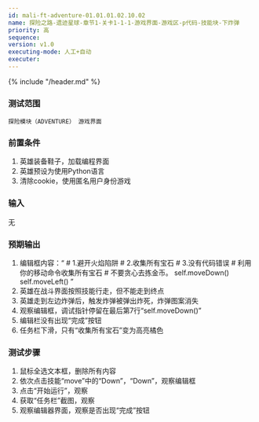 ```yaml
---
id: mali-ft-adventure-01.01.01.02.10.02
name: 探险之路-遗迹星球-章节1-关卡1-1-1-游戏界面-游戏区-p代码-技能块-下炸弹
priority: 高
sequence: 
version: v1.0
executing-mode: 人工+自动
executer: 
---
```


{% include "/header.md" %}

### 测试范围
    探险模块（ADVENTURE） 游戏界面
### 前置条件
   1. 英雄装备鞋子，加载编程界面
   2. 英雄预设为使用Python语言
   3. 清除cookie，使用匿名用户身份游戏
### 输入
   无
### 预期输出
1. 编辑框内容：“ # 1.避开火焰陷阱
                # 2.收集所有宝石
                # 3.没有代码错误
                # 利用你的移动命令收集所有宝石
                # 不要贪心去拣金币。
                self.moveDown()
                self.moveLeft()
                ”
2. 英雄在战斗界面按照技能行走，但不能走到终点
3. 英雄走到左边炸弹后，触发炸弹被弹出炸死，炸弹图案消失
4. 观察编辑框，调试指针停留在最后第7行“self.moveDown()”
4. 编辑栏没有出现“完成”按钮
5. 任务栏下滑，只有“收集所有宝石”变为高亮橘色

### 测试步骤

1. 鼠标全选文本框，删除所有内容
2. 依次点击技能“move”中的“Down”，“Down”，观察编辑框
3. 点击“开始运行”，观察
4. 获取“任务栏”截图，观察
5. 观察编辑器界面，观察是否出现“完成”按钮


